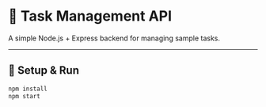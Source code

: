 # 📝 Task Management API

A simple Node.js + Express backend for managing sample tasks.

---

## 🚀 Setup & Run
```bash
npm install
npm start

